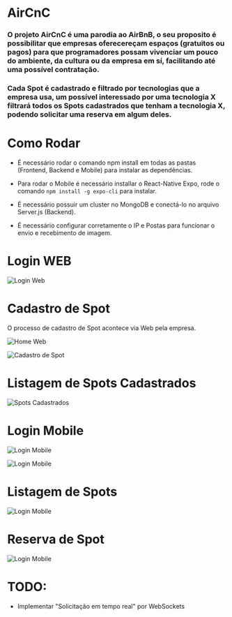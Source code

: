 <h1>AirCnC</h1>
<h3>O projeto AirCnC é uma parodia ao AirBnB, o seu proposito é possibilitar que empresas oferecereçam espaços (gratuitos ou pagos) para que programadores possam vivenciar um pouco do ambiente, da cultura ou da empresa em sí, facilitando até uma possível contratação.</h3>

<h3>Cada Spot é cadastrado e filtrado por tecnologias que a empresa usa, um possível interessado por uma tecnologia X filtrará todos os Spots cadastrados que tenham a tecnologia X, podendo solicitar uma reserva em algum deles.</h3>

<h1>Como Rodar</h1>

* É necessário rodar o comando npm install em todas as pastas (Frontend, Backend e Mobile) para instalar as dependências.

* Para rodar o Mobile é necessário installar o React-Native Expo, rode o comando ``npm install -g expo-cli`` para instalar.

* É necessário possuir um cluster no MongoDB e conectá-lo no arquivo Server.js (Backend).

* É necessário configurar corretamente o IP e Postas para funcionar o envio e recebimento de imagem.

<h1>Login WEB</h1>

![Login Web](./MD/assets/Login.png)

<h1>Cadastro de Spot</h1>
<p>O processo de cadastro de Spot acontece via Web pela empresa.</p>


![Home Web](./MD/assets/Dashboard.png)

![Cadastro de Spot](./MD/assets/New_spot.png)

<h1>Listagem de Spots Cadastrados</h1>

![Spots Cadastrados](./MD/assets/Spots.png)

<h1>Login Mobile</h1>

![Login Mobile](./MD/assets/splash.jpeg)

![Login Mobile](./MD/assets/Login_mobile.jpeg)

<h1>Listagem de Spots</h1>

![Login Mobile](./MD/assets/Lista.jpeg)

<h1>Reserva de Spot</h1>

![Login Mobile](./MD/assets/Reserva.jpeg)


<h1>TODO:</h1>

* Implementar "Solicitação em tempo real" por WebSockets


